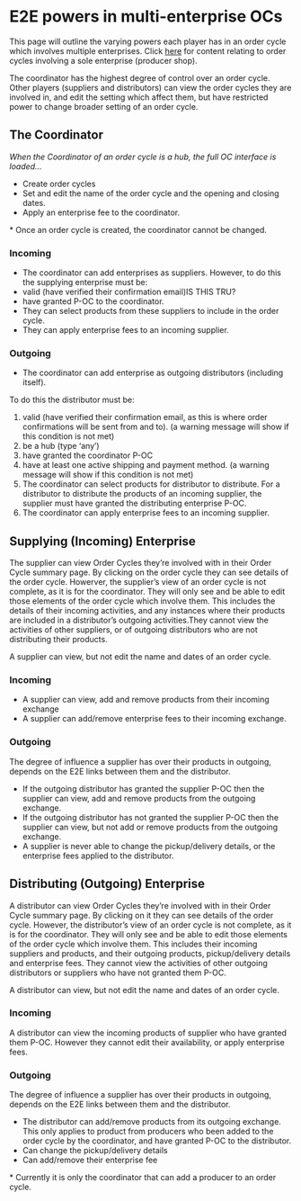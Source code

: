 # E2E powers in multi-enterprise OCs

This page will outline the varying powers each player has in an order cycle which involves multiple enterprises. Click [here](../../fonctionnalites-standards/cycle-de-vente-pour-les-hub.md) for content relating to order cycles involving a sole enterprise \(producer shop\).

The coordinator has the highest degree of control over an order cycle. Other players \(suppliers and distributors\) can view the order cycles they are involved in, and edit the setting which affect them, but have restricted power to change broader setting of an order cycle.

## The Coordinator

_When the Coordinator of an order cycle is a hub, the full OC interface is loaded…_

* Create order cycles
* Set and edit the name of the order cycle and the opening and closing dates.
* Apply an enterprise fee to the coordinator.

\* Once an order cycle is created, the coordinator cannot be changed.

### **Incoming**

* The coordinator can add enterprises as suppliers. However, to do this the supplying enterprise must be:
* valid \(have verified their confirmation email\)IS THIS TRU?
* have granted P-OC to the coordinator.
* They can select products from these suppliers to include in the order cycle.
* They can apply enterprise fees to an incoming supplier.

### **Outgoing**

* The coordinator can add enterprise as outgoing distributors \(including itself\).

To do this the distributor must be:

1. valid \(have verified their confirmation email, as this is where order confirmations will be sent from and to\). \(a warning message will show if this condition is not met\)
2. be a hub \(type ‘any’\)
3. have granted the coordinator P-OC
4. have at least one active shipping and payment method. \(a warning message will show if this condition is not met\)
5. The coordinator can select products for distributor to distribute. For a distributor to distribute the products of an incoming supplier, the supplier must have granted the distributing enterprise P-OC.
6. The coordinator can apply enterprise fees to an incoming supplier.

## Supplying \(Incoming\) Enterprise

The supplier can view Order Cycles they’re involved with in their Order Cycle summary page. By clicking on the order cycle they can see details of the order cycle. Howerver, the supplier’s view of an order cycle is not complete, as it is for the coordinator. They will only see and be able to edit those elements of the order cycle which involve them. This includes the details of their incoming activities, and any instances where their products are included in a distributor’s outgoing activities.They cannot view the activities of other suppliers, or of outgoing distributors who are not distributing their products.

A supplier can view, but not edit the name and dates of an order cycle.

### **Incoming**

* A supplier can view, add and remove products from their incoming exchange
* A supplier can add/remove enterprise fees to their incoming exchange.

### **Outgoing**

The degree of influence a supplier has over their products in outgoing, depends on the E2E links between them and the distributor.

* If the outgoing distributor has granted the supplier P-OC then the supplier can view, add and remove products from the outgoing exchange.
* If the outgoing distributor has not granted the supplier P-OC then the supplier can view, but not add or remove products from the outgoing exchange.
* A supplier is never able to change the pickup/delivery details, or the enterprise fees applied to the distributor.

## Distributing \(Outgoing\) Enterprise

A distributor can view Order Cycles they’re involved with in their Order Cycle summary page. By clicking on it they can see details of the order cycle. However, the distributor’s view of an order cycle is not complete, as it is for the coordinator. They will only see and be able to edit those elements of the order cycle which involve them. This includes their incoming suppliers and products, and their outgoing products, pickup/delivery details and enterprise fees. They cannot view the activities of other outgoing distributors or suppliers who have not granted them P-OC.

A distributor can view, but not edit the name and dates of an order cycle.

### **Incoming**

A distributor can view the incoming products of supplier who have granted them P-OC. However they cannot edit their availability, or apply enterprise fees.

### **Outgoing**

The degree of influence a supplier has over their products in outgoing, depends on the E2E links between them and the distributor.

* The distributor can add/remove products from its outgoing exchange. This only applies to product from producers who been added to the order cycle by the coordinator, and have granted P-OC to the distributor.
* Can change the pickup/delivery details
* Can add/remove their enterprise fee

\* Currently it is only the coordinator that can add a producer to an order cycle.

